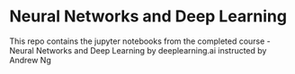 # Neural Networks and Deep Learning
This repo contains the jupyter notebooks from the completed course - Neural Networks and Deep Learning by deeplearning.ai instructed by Andrew Ng

